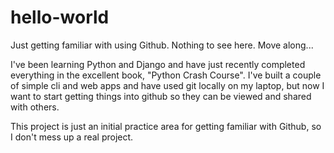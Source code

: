 # hello-world
Just getting familiar with using Github. Nothing to see here. Move along...

I've been learning Python and Django and have just recently completed everything in the excellent book, "Python Crash Course".
I've built a couple of simple cli and web apps and have used git locally on my laptop, but now I want to start getting things
into github so they can be viewed and shared with others.

This project is just an initial practice area for getting familiar with Github, so I don't mess up a real project.
